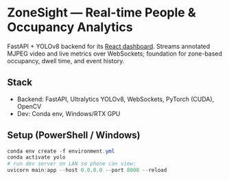 # ZoneSight — Real-time People & Occupancy Analytics

FastAPI + YOLOv8 backend for its [React dashboard](https://github.com/Leo10250/ZoneSight-UI). Streams annotated MJPEG video and live metrics over WebSockets; foundation for zone-based occupancy, dwell time, and event history.

## Stack
- Backend: FastAPI, Ultralytics YOLOv8, WebSockets, PyTorch (CUDA), OpenCV
- Dev: Conda env, Windows/RTX GPU

## Setup (PowerShell / Windows)
```powershell
conda env create -f environment.yml
conda activate yolo
# run dev server on LAN so phone can view:
uvicorn main:app --host 0.0.0.0 --port 8000 --reload
```